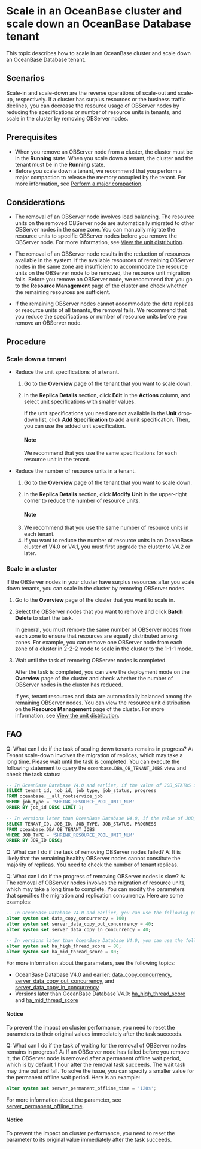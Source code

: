 # Scale in an OceanBase cluster and scale down an OceanBase Database tenant

This topic describes how to scale in an OceanBase cluster and scale down an OceanBase Database tenant.

## Scenarios

Scale-in and scale-down are the reverse operations of scale-out and scale-up, respectively. If a cluster has surplus resources or the business traffic declines, you can decrease the resource usage of OBServer nodes by reducing the specifications or number of resource units in tenants, and scale in the cluster by removing OBServer nodes.

## Prerequisites

* When you remove an OBServer node from a cluster, the cluster must be in the **Running** state. When you scale down a tenant, the cluster and the tenant must be in the **Running** state.
* Before you scale down a tenant, we recommend that you perform a major compaction to release the memory occupied by the tenant. For more information, see [Perform a major compaction](../700.tenant-functions/1400.manage-tenant-merge/300.perform-a-major-compaction.md).

## Considerations

* The removal of an OBServer node involves load balancing. The resource units on the removed OBServer node are automatically migrated to other OBServer nodes in the same zone. You can manually migrate the resource units to specific OBServer nodes before you remove the OBServer node. For more information, see [View the unit distribution](../600.cluster-functions/1000.manage-cluster-resource/100.view-the-unit-distribution.md).

* The removal of an OBServer node results in the reduction of resources available in the system. If the available resources of remaining OBServer nodes in the same zone are insufficient to accommodate the resource units on the OBServer node to be removed, the resource unit migration fails. Before you remove an OBServer node, we recommend that you go to the **Resource Management** page of the cluster and check whether the remaining resources are sufficient.

* If the remaining OBServer nodes cannot accommodate the data replicas or resource units of all tenants, the removal fails. We recommend that you reduce the specifications or number of resource units before you remove an OBServer node.

## Procedure

### Scale down a tenant

* Reduce the unit specifications of a tenant.

    1. Go to the **Overview** page of the tenant that you want to scale down.

    2. In the **Replica Details** section, click **Edit** in the **Actions** column, and select unit specifications with smaller values.

        If the unit specifications you need are not available in the **Unit** drop-down list, click **Add Specification** to add a unit specification. Then, you can use the added unit specification.

        <main id="notice" type='explain'>
        <h4>Note</h4>
        <p>We recommend that you use the same specifications for each resource unit in the tenant. </p>
        </main>

* Reduce the number of resource units in a tenant.

    1. Go to the **Overview** page of the tenant that you want to scale down.

    2. In the **Replica Details** section, click **Modify Unit** in the upper-right corner to reduce the number of resource units.

        <main id="notice" type='explain'>
        <h4>Note</h4>
        <p><li>We recommend that you use the same number of resource units in each tenant. </li>
        <li>If you want to reduce the number of resource units in an OceanBase cluster of V4.0 or V4.1, you must first upgrade the cluster to V4.2 or later. </li></p>
        </main>

### Scale in a cluster

If the OBServer nodes in your cluster have surplus resources after you scale down tenants, you can scale in the cluster by removing OBServer nodes.

1. Go to the **Overview** page of the cluster that you want to scale in.

2. Select the OBServer nodes that you want to remove and click **Batch Delete** to start the task.

    In general, you must remove the same number of OBServer nodes from each zone to ensure that resources are equally distributed among zones. For example, you can remove one OBServer node from each zone of a cluster in 2-2-2 mode to scale in the cluster to the 1-1-1 mode.

3. Wait until the task of removing OBServer nodes is completed.

    After the task is completed, you can view the deployment mode on the **Overview** page of the cluster and check whether the number of OBServer nodes in the cluster has reduced.

    If yes, tenant resources and data are automatically balanced among the remaining OBServer nodes. You can view the resource unit distribution on the **Resource Management** page of the cluster. For more information, see [View the unit distribution](../600.cluster-functions/1000.manage-cluster-resource/100.view-the-unit-distribution.md).

## FAQ

Q: What can I do if the task of scaling down tenants remains in progress?
A: Tenant scale-down involves the migration of replicas, which may take a long time. Please wait until the task is completed. You can execute the following statement to query the `oceanbase.DBA_OB_TENANT_JOBS` view and check the task status:

```SQL
-- In OceanBase Database V4.0 and earlier, if the value of JOB_STATUS is INPROGRESS, the task is in progress.
SELECT tenant_id, job_id, job_type, job_status, progress 
FROM oceanbase.__all_rootservice_job 
WHERE job_type = 'SHRINK_RESOURCE_POOL_UNIT_NUM' 
ORDER BY job_id DESC LIMIT 1;

-- In versions later than OceanBase Database V4.0, if the value of JOB_STATUS is INPROGRESS, the task is in progress.
SELECT TENANT_ID, JOB_ID, JOB_TYPE, JOB_STATUS, PROGRESS
FROM oceanbase.DBA_OB_TENANT_JOBS
WHERE JOB_TYPE = 'SHRINK_RESOURCE_POOL_UNIT_NUM'
ORDER BY JOB_ID DESC;
```

Q: What can I do if the task of removing OBServer nodes failed?
A: It is likely that the remaining healthy OBServer nodes cannot constitute the majority of replicas. You need to check the number of tenant replicas.

Q: What can I do if the progress of removing OBServer nodes is slow?
A: The removal of OBServer nodes involves the migration of resource units, which may take a long time to complete. You can modify the parameters that specifies the migration and replication concurrency. Here are some examples:

```SQL
-- In OceanBase Database V4.0 and earlier, you can use the following parameters to specify the replica migration concurrency:
alter system set data_copy_concurrency = 100;
alter system set server_data_copy_out_concurrency = 40;
alter system set server_data_copy_in_concurrency = 40;

-- In versions later than OceanBase Database V4.0, you can use the following parameters to specify the replica migration concurrency:
alter system set ha_high_thread_score = 80;
alter system set ha_mid_thread_score = 80;
```

For more information about the parameters, see the following topics:
* OceanBase Database V4.0 and earlier: [data_copy_concurrency](https://en.oceanbase.com/docs/common-oceanbase-database-10000000001105562), [server_data_copy_out_concurrency](https://en.oceanbase.com/docs/common-oceanbase-database-10000000001105437), and [server_data_copy_in_concurrency](https://en.oceanbase.com/docs/common-oceanbase-database-10000000001105453)
* Versions later than OceanBase Database V4.0: [ha_high_thread_score](https://en.oceanbase.com/docs/common-oceanbase-database-10000000001105638) and [ha_mid_thread_score](https://en.oceanbase.com/docs/common-oceanbase-database-10000000001105680)

<main id="notice" type='notice'>
<h4>Notice</h4>
<p>To prevent the impact on cluster performance, you need to reset the parameters to their original values immediately after the task succeeds. </p>
</main>

Q: What can I do if the task of waiting for the removal of OBServer nodes remains in progress?
A: If an OBServer node has failed before you remove it, the OBServer node is removed after a permanent offline wait period, which is by default 1 hour after the removal task succeeds. The wait task may time out and fail. To solve the issue, you can specify a smaller value for the permanent offline wait period. Here is an example:

```SQL
alter system set server_permanent_offline_time = '120s';
```

For more information about the parameter, see [server_permanent_offline_time](https://en.oceanbase.com/docs/common-oceanbase-database-10000000001105448).

<main id="notice" type='notice'>
<h4>Notice</h4>
<p>To prevent the impact on cluster performance, you need to reset the parameter to its original value immediately after the task succeeds. </p>
</main>
